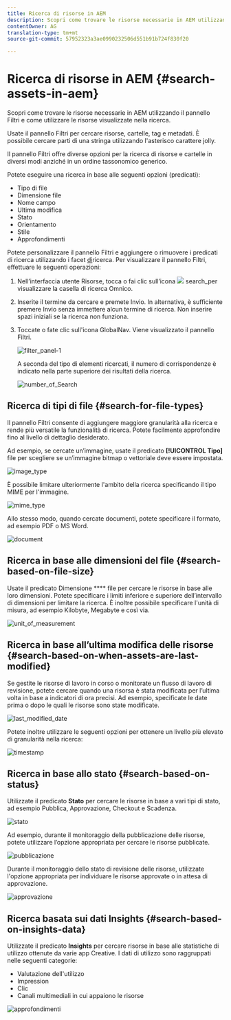 ```yaml
---
title: Ricerca di risorse in AEM
description: Scopri come trovare le risorse necessarie in AEM utilizzando il pannello Filtri e come utilizzare le risorse visualizzate nella ricerca.
contentOwner: AG
translation-type: tm+mt
source-git-commit: 57952323a3ae0990232506d551b91b724f830f20

---
```



# Ricerca di risorse in AEM {#search-assets-in-aem}

Scopri come trovare le risorse necessarie in AEM utilizzando il pannello Filtri e come utilizzare le risorse visualizzate nella ricerca.

Usate il pannello Filtri per cercare risorse, cartelle, tag e metadati. È possibile cercare parti di una stringa utilizzando l&#39;asterisco carattere jolly.

Il pannello Filtri offre diverse opzioni per la ricerca di risorse e cartelle in diversi modi anziché in un ordine tassonomico generico.

Potete eseguire una ricerca in base alle seguenti opzioni (predicati):

* Tipo di file
* Dimensione file
* Nome campo
* Ultima modifica
* Stato
* Orientamento
* Stile
* Approfondimenti

Potete personalizzare il pannello Filtri e aggiungere o rimuovere i predicati di ricerca utilizzando i facet [di](search-facets.md)ricerca. Per visualizzare il pannello Filtri, effettuare le seguenti operazioni:

1. Nell’interfaccia utente Risorse, tocca o fai clic sull’icona ![](assets/search_icon.png) search_per visualizzare la casella di ricerca Omnico.
1. Inserite il termine da cercare e premete Invio. In alternativa, è sufficiente premere Invio senza immettere alcun termine di ricerca. Non inserire spazi iniziali se la ricerca non funziona.

1. Toccate o fate clic sull&#39;icona GlobalNav. Viene visualizzato il pannello Filtri.

   ![filter_panel-1](assets/filters_panel-1.png)

   A seconda del tipo di elementi ricercati, il numero di corrispondenze è indicato nella parte superiore dei risultati della ricerca.

   ![number_of_Search](assets/number_of_searches.png)

## Ricerca di tipi di file {#search-for-file-types}

Il pannello Filtri consente di aggiungere maggiore granularità alla ricerca e rende più versatile la funzionalità di ricerca. Potete facilmente approfondire fino al livello di dettaglio desiderato.

Ad esempio, se cercate un’immagine, usate il predicato **[!UICONTROL Tipo]** file per scegliere se un’immagine bitmap o vettoriale deve essere impostata.

![image_type](assets/image_type.png)

È possibile limitare ulteriormente l&#39;ambito della ricerca specificando il tipo MIME per l&#39;immagine.

![mime_type](assets/mime_type.png)

Allo stesso modo, quando cercate documenti, potete specificare il formato, ad esempio PDF o MS Word.

![document](assets/documents.png)

## Ricerca in base alle dimensioni del file {#search-based-on-file-size}

Usate il predicato Dimensione **** file per cercare le risorse in base alle loro dimensioni. Potete specificare i limiti inferiore e superiore dell’intervallo di dimensioni per limitare la ricerca. È inoltre possibile specificare l&#39;unità di misura, ad esempio Kilobyte, Megabyte e così via.

![unit_of_measurement](assets/unit_of_measure.png)

## Ricerca in base all’ultima modifica delle risorse {#search-based-on-when-assets-are-last-modified}

Se gestite le risorse di lavoro in corso o monitorate un flusso di lavoro di revisione, potete cercare quando una risorsa è stata modificata per l’ultima volta in base a indicatori di ora precisi. Ad esempio, specificate le date prima o dopo le quali le risorse sono state modificate.

![last_modified_date](assets/last_modified_dates.png)

Potete inoltre utilizzare le seguenti opzioni per ottenere un livello più elevato di granularità nella ricerca:

![timestamp](assets/timestamp.png)

## Ricerca in base allo stato {#search-based-on-status}

Utilizzate il predicato **Stato** per cercare le risorse in base a vari tipi di stato, ad esempio Pubblica, Approvazione, Checkout e Scadenza.

![stato](assets/status.png)

Ad esempio, durante il monitoraggio della pubblicazione delle risorse, potete utilizzare l’opzione appropriata per cercare le risorse pubblicate.

![pubblicazione](assets/publish.png)

Durante il monitoraggio dello stato di revisione delle risorse, utilizzate l&#39;opzione appropriata per individuare le risorse approvate o in attesa di approvazione.

![approvazione](assets/approval.png)

## Ricerca basata sui dati Insights {#search-based-on-insights-data}

Utilizzate il predicato **Insights** per cercare risorse in base alle statistiche di utilizzo ottenute da varie app Creative. I dati di utilizzo sono raggruppati nelle seguenti categorie:

* Valutazione dell&#39;utilizzo
* Impression
* Clic
* Canali multimediali in cui appaiono le risorse

![approfondimenti](assets/insights.png)
